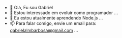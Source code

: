 - 👋  Olá, Eu sou Gabriel
- 👀  Estou interessado em evoluir como programador ...
- 🌱  Eu estou atualmente aprendendo Node.js ...
- 📫  Para falar comigo, envie um email para: gabrielalmbarbosa@gmail.com ...

<!---
GabrielAlmeidaBarbosa/GabrielAlmeidaBarbosa is a ✨ special ✨ repository because its `README.md` (this file) appears on your GitHub profile.
You can click the Preview link to take a look at your changes.
--->
